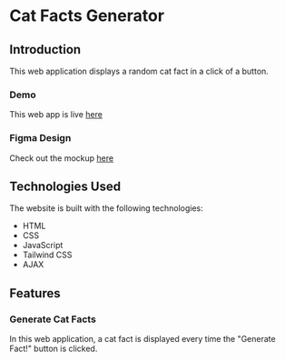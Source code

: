 # Cat Facts Generator
## Introduction
This web application displays a random cat fact in a click of a button. 

### Demo
This web app is live [here](https://naveraraycia.github.io/cat-facts-generator/)

### Figma Design
Check out the mockup [here](https://www.figma.com/file/1Wc6HmdxxGkUOSagVmD4Kr/Cat-Fact-and-Photo-Generator---Mini-Project?type=design&mode=design&t=36szwqVfBTYV5Mnw-0)

## Technologies Used
The website is built with the following technologies:
- HTML
- CSS
- JavaScript
- Tailwind CSS
- AJAX

## Features
### Generate Cat Facts
In this web application, a cat fact is displayed every time the "Generate Fact!" button is clicked.
